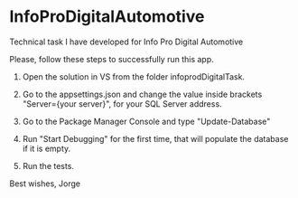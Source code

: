 # InfoProDigitalAutomotive
Technical task I have developed for Info Pro Digital Automotive

Please, follow these steps to successfully run this app.

1. Open the solution in VS from the folder infoprodDigitalTask.

2. Go to the appsettings.json and change the value inside brackets "Server={your server}", for your SQL Server address.

3. Go to the Package Manager Console and type "Update-Database"

4. Run "Start Debugging" for the first time, that will populate the database if it is empty.

5. Run the tests. 

Best wishes,
Jorge
